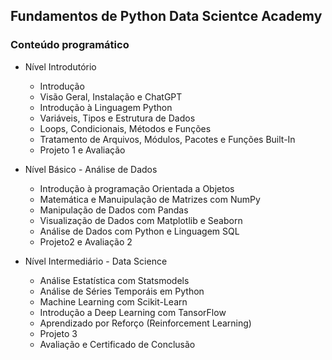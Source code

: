 ## Fundamentos de Python Data Scientce Academy

### Conteúdo programático

- Nível Introdutório
    - Introdução
    - Visão Geral, Instalação e ChatGPT
    - Introdução à Linguagem Python
    - Variáveis, Tipos e Estrutura de Dados
    - Loops, Condicionais, Métodos e Funções
    - Tratamento de Arquivos, Módulos, Pacotes e Funções Built-In
    - Projeto 1 e Avaliação

- Nível Básico - Análise de Dados
    - Introdução à programação Orientada a Objetos
    - Matemática e Manuipulação de Matrizes com NumPy
    - Manipulação de Dados com Pandas
    - Visualização de Dados com Matplotlib e Seaborn
    - Análise de Dados com Python e Linguagem SQL
    - Projeto2 e Avaliação 2

- Nível Intermediário - Data Science
    - Análise Estatística com Statsmodels
    - Análise de Séries Temporáis em Python
    - Machine Learning com Scikit-Learn
    - Introdução a Deep Learning com TansorFlow
    - Aprendizado por Reforço (Reinforcement Learning)
    - Projeto 3
    - Avaliação e Certificado de Conclusão